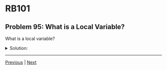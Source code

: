 # RB101
## Problem 95: What is a Local Variable?

What is a local variable?

<details>
<summary>Solution:</summary>

A local variable is a variable that is accessible only within a specific scope - typically within a method, block, or the main program scope where it's defined.

Local variables are created when they're first assigned and destroyed when their scope ends.

Examples:
```ruby
def my_method
  local_var = 10  # This is a local variable
  puts local_var
end

my_method  # => 10
# puts local_var  # NameError: undefined local variable

# Block scope:
[1, 2, 3].each do |num|
  doubled = num * 2  # Local to the block
  puts doubled
end
# puts doubled  # NameError

# Main scope:
greeting = "Hello"  # Local to main scope
def say_hello
  # puts greeting  # NameError: can't access from method
end
```

**Local variable naming:**
```ruby
# Local variables start with lowercase letter or underscore
my_var = 5
_temp = 10
count = 0

# Not local variables:
CONSTANT = 100  # Constant
@instance_var = 5  # Instance variable
@@class_var = 5  # Class variable
$global_var = 5  # Global variable
```

</details>

---

[Previous](94.md) | [Next](96.md)

